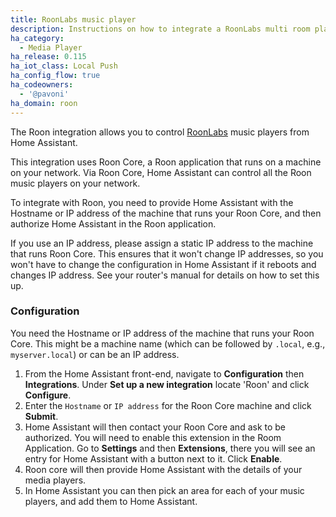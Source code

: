 ```yaml
---
title: RoonLabs music player
description: Instructions on how to integrate a RoonLabs multi room player into Home Assistant.
ha_category:
  - Media Player
ha_release: 0.115
ha_iot_class: Local Push
ha_config_flow: true
ha_codeowners:
  - '@pavoni'
ha_domain: roon
---
```


The Roon integration allows you to control [RoonLabs](https://roonlabs.com/) music players from Home Assistant.

This integration uses Roon Core, a Roon application that runs on a machine on your network. Via Roon Core, Home Assistant can control all the Roon music players on your network.

To integrate with Roon, you need to provide Home Assistant with the Hostname or IP address of the machine that runs your Roon Core, and then authorize Home Assistant in the Roon application.

If you use an IP address, please assign a static IP address to the machine that runs Roon Core. This ensures that it won't change IP addresses, so you won't have to change the configuration in Home Assistant if it reboots and changes IP address. See your router's manual for details on how to set this up.

### Configuration

You need the Hostname or IP address of the machine that runs your Roon Core. This might be a machine name (which can be followed by `.local`, e.g., `myserver.local`) or can be an IP address.

1. From the Home Assistant front-end, navigate to **Configuration** then **Integrations**. Under **Set up a new integration** locate 'Roon' and click **Configure**.
2. Enter the `Hostname` or `IP address` for the Roon Core machine and click **Submit**.
3. Home Assistant will then contact your Roon Core and ask to be authorized. You will need to enable this extension in the Room Application. Go to **Settings** and then **Extensions**, there you will see an entry for Home Assistant with a button next to it. Click **Enable**.
4. Roon core will then provide Home Assistant with the details of your media players.
5. In Home Assistant you can then pick an area for each of your music players, and add them to Home Assistant.
